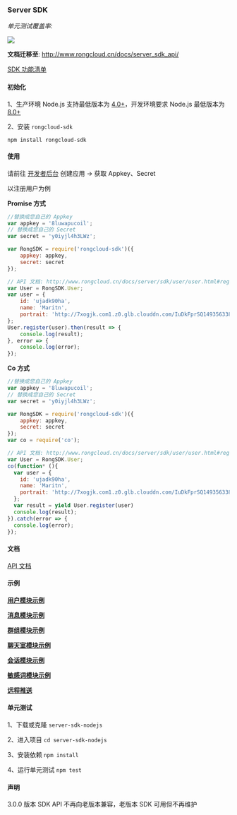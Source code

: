 ### Server SDK

_单元测试覆盖率:_

![](https://rongcloud.github.io/server-sdk-nodejs/report-0507.png)

**文档迁移至**: http://www.rongcloud.cn/docs/server_sdk_api/

[SDK 功能清单](./function-list.md)

#### 初始化

1、生产环境 Node.js 支持最低版本为 [4.0+](http://nodejs.cn/download/)，开发环境要求 Node.js 最低版本为 [8.0+](http://nodejs.cn/download/)

2、安装 `rongcloud-sdk`

```
npm install rongcloud-sdk
```

#### 使用

请前往 [开发者后台](https://developer.rongcloud.cn) 创建应用 -> 获取 Appkey、Secret

以注册用户为例

**Promise 方式**

```js
//替换成您自己的 Appkey
var appkey = '8luwapucoil';
// 替换成您自己的 Secret
var secret = 'y0iyjl4h3LWz';

var RongSDK = require('rongcloud-sdk')({
    appkey: appkey,
    secret: secret
});

// API 文档: http://www.rongcloud.cn/docs/server/sdk/user/user.html#register
var User = RongSDK.User;
var user = {
	id: 'ujadk90ha',
	name: 'Maritn',
	portrait: 'http://7xogjk.com1.z0.glb.clouddn.com/IuDkFprSQ1493563384017406982'
};
User.register(user).then(result => {
	console.log(result);
}, error => {
	console.log(error);
});
```

**Co 方式**
```js
//替换成您自己的 Appkey
var appkey = '8luwapucoil';
// 替换成您自己的 Secret
var secret = 'y0iyjl4h3LWz';

var RongSDK = require('rongcloud-sdk')({
    appkey: appkey,
    secret: secret
});
var co = require('co');

// API 文档: http://www.rongcloud.cn/docs/server/sdk/user/user.html#register
var User = RongSDK.User;
co(function* (){
  var user = {
  	id: 'ujadk90ha',
  	name: 'Maritn',
  	portrait: 'http://7xogjk.com1.z0.glb.clouddn.com/IuDkFprSQ1493563384017406982'
  };
  var result = yield User.register(user)
  console.log(result);
}).catch(error => {
  console.log(error);
});
```

#### 文档

[API 文档](https://www.rongcloud.cn/docs/server_sdk_api/)

#### 示例

**[用户模块示例](./example/promise/user)**

**[消息模块示例](./example/promise/message)**

**[群组模块示例](./example/promise/group)**

**[聊天室模块示例](./example/promise/chatroom)**

**[会话模块示例](./example/promise/conversation.js)**

**[敏感词模块示例](./example/promise/sensitive.js)**

**[远程推送](./example/promise/push.js)**

#### 单元测试

1、下载或克隆 `server-sdk-nodejs`

2、进入项目 `cd server-sdk-nodejs`

3、安装依赖 `npm install`

4、运行单元测试 `npm test`

#### 声明

3.0.0 版本 SDK API 不再向老版本兼容，老版本 SDK 可用但不再维护
